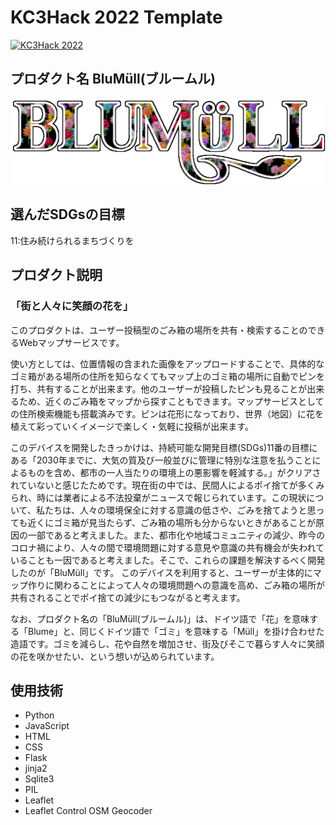 # KC3Hack 2022 Template

[![KC3Hack 2022](https://kc3.me/hack/wp-content/uploads/2022/01/kc3hack2022ogp@2x.png)](https://kc3.me/hack)

## プロダクト名 BluMüll(ブルームル)
![ロゴ](static/logo/220_20220326204201.png) 

## 選んだSDGsの目標
11:住み続けられるまちづくりを

## プロダクト説明
### 「街と人々に笑顔の花を」
このプロダクトは、ユーザー投稿型のごみ箱の場所を共有・検索することのできるWebマップサービスです。

使い方としては、位置情報の含まれた画像をアップロードすることで、具体的なゴミ箱がある場所の住所を知らなくてもマップ上のゴミ箱の場所に自動でピンを打ち、共有することが出来ます。他のユーザーが投稿したピンも見ることが出来るため、近くのごみ箱をマップから探すこともできます。マップサービスとしての住所検索機能も搭載済みです。ピンは花形になっており、世界（地図）に花を植えて彩っていくイメージで楽しく・気軽に投稿が出来ます。

このデバイスを開発したきっかけは、持続可能な開発目標(SDGs)11番の目標にある「2030年までに、大気の質及び一般並びに管理に特別な注意を払うことによるものを含め、都市の一人当たりの環境上の悪影響を軽減する。」がクリアされていないと感じたためです。現在街の中では、民間人によるポイ捨てが多くみられ、時には業者による不法投棄がニュースで報じられています。この現状について、私たちは、人々の環境保全に対する意識の低さや、ごみを捨てようと思っても近くにゴミ箱が見当たらず、ごみ箱の場所も分からないときがあることが原因の一部であると考えました。また、都市化や地域コミュニティの減少、昨今のコロナ禍により、人々の間で環境問題に対する意見や意識の共有機会が失われていることも一因であると考えました。そこで、これらの課題を解決するべく開発したのが「BluMüll」です。
このデバイスを利用すると、ユーザーが主体的にマップ作りに関わることによって人々の環境問題への意識を高め、ごみ箱の場所が共有されることでポイ捨ての減少にもつながると考えます。

なお、プロダクト名の「BluMüll(ブルームル)」は、ドイツ語で「花」を意味する「Blume」と、同じくドイツ語で「ゴミ」を意味する「Müll」を掛け合わせた造語です。ゴミを減らし、花や自然を増加させ、街及びそこで暮らす人々に笑顔の花を咲かせたい、という想いが込められています。

## 使用技術
- Python
- JavaScript
- HTML
- CSS
- Flask
- jinja2
- Sqlite3
- PIL
- Leaflet
- Leaflet Control OSM Geocoder

